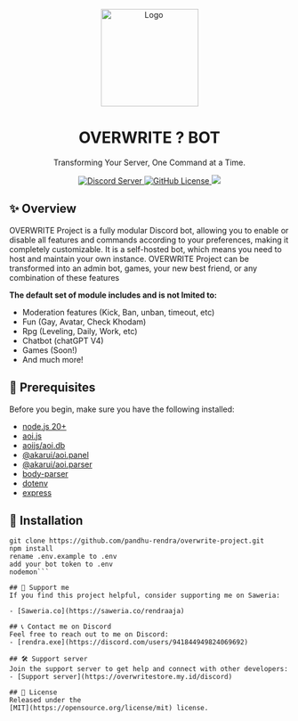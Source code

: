 <p align="center">
    <img src="https://cdn.discordapp.com/attachments/1175888888888888888/1175888888888888888/image.png" alt="Logo" width="175" height="175">
</p>
<h1 align="center">OVERWRITE ? BOT</h1>
<p align="center">Transforming Your Server, One Command at a Time.</p>

<p align="center">
    <a href="https://overwritestore.my.id/discord">
        <img src="https://discordapp.com/api/guilds/1238858280361529354/widget.png?style=shield" alt="Discord Server">
    </a>
    <a href="https://opensource.org/license/mit">
        <img alt="GitHub License" src="https://img.shields.io/github/license/pandhu-rendra/overwrite-project?logo=Github&label=LICENSE&link=https%3A%2F%2Fopensource.org%2Flicense%2Fmit" alt="GitHub License">
    </a>
    <a href="https://saweria.co/rendraaja">
        <img src="https://img.shields.io/badge/US-blue?style=flat&logo=patreon&label=SUPPORT&color=blue&link=https%3A%2F%2Fsaweria.co%2Frendraaja">
    </a>
</p>

## ✨ Overview
OVERWRITE Project is a fully modular Discord bot, allowing you to enable or disable all features and commands according to your preferences, making it completely customizable. It is a self-hosted bot, which means you need to host and maintain your own instance. OVERWRITE Project can be transformed into an admin bot, games, your new best friend, or any combination of these features

**The default set of module includes and is not lmited to:**

- Moderation features (Kick, Ban, unban, timeout, etc)
- Fun (Gay, Avatar, Check Khodam)
- Rpg (Leveling, Daily, Work, etc)
- Chatbot (chatGPT V4)
- Games (Soon!)
- And much more!

## 🚧 Prerequisites
Before you begin, make sure you have the following installed:

- [node.js 20+](https://nodejs.org/en/download)
- [aoi.js](https://npmjs.com/package/aoi.js)
- [aoijs/aoi.db](https://npmjs.com/package/aoijs/aoi.db)
- [@akarui/aoi.panel](https://npmjs.com/package/@akarui/aoi.panel)
- [@akarui/aoi.parser](https://npmjs.com/package/@akarui/aoi.parser)
- [body-parser](https://npmjs.com/package/body-parser)
- [dotenv](https://npmjs.com/package/dotenv)
- [express](https://npmjs.com/package/express)

## 🔧 Installation
```
git clone https://github.com/pandhu-rendra/overwrite-project.git
npm install
rename .env.example to .env
add your bot token to .env
nodemon```

## 💸 Support me
If you find this project helpful, consider supporting me on Saweria:

- [Saweria.co](https://saweria.co/rendraaja)

## 📞 Contact me on Discord
Feel free to reach out to me on Discord:
- [rendra.exe](https://discord.com/users/941844949824069692)

## 🛠️ Support server
Join the support server to get help and connect with other developers:
- [Support server](https://overwritestore.my.id/discord)

## 📜 License
Released under the
[MIT](https://opensource.org/license/mit) license.
